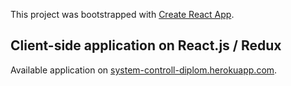 This project was bootstrapped with [Create React App](https://github.com/facebook/create-react-app).

## Client-side application on React.js / Redux

Available application on [system-controll-diplom.herokuapp.com](https://system-controll-diplom.herokuapp.com).
